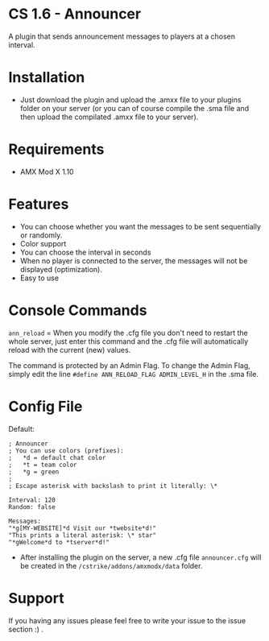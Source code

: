 # CS 1.6 - Announcer
A plugin that sends announcement messages to players at a chosen interval.

# Installation
- Just download the plugin and upload the .amxx file to your plugins folder on your server (or you can of course compile the .sma file and then upload the compilated .amxx file to your server).

# Requirements
- AMX Mod X 1.10

# Features
- You can choose whether you want the messages to be sent sequentially or randomly.
- Color support
- You can choose the interval in seconds
- When no player is connected to the server, the messages will not be displayed (optimization).
- Easy to use

# Console Commands
`ann_reload` = When you modify the .cfg file you don't need to restart the whole server, just enter this command and the .cfg file will automatically reload with the current (new) values.

The command is protected by an Admin Flag. To change the Admin Flag, simply edit the line `#define ANN_RELOAD_FLAG ADMIN_LEVEL_H` in the .sma file.

# Config File
Default:
```
; Announcer
; You can use colors (prefixes):
;   *d = default chat color
;   *t = team color
;   *g = green
;
; Escape asterisk with backslash to print it literally: \*

Interval: 120
Random: false

Messages:
"*g[MY-WEBSITE]*d Visit our *twebsite*d!"
"This prints a literal asterisk: \* star"
"*gWelcome*d to *tserver*d!"
```
- After installing the plugin on the server, a new .cfg file `announcer.cfg` will be created in the `/cstrike/addons/amxmodx/data` folder.

# Support
If you having any issues please feel free to write your issue to the issue section :) .
